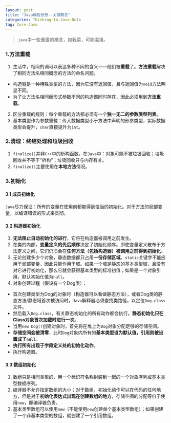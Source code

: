 ```yaml
---
layout: post
title: "Java编程思想--关键概念"
categories: Thinking-In-Java-Note
tag: Core-Java
---
```

> `java`中一些重要的概念，如我菜，可能混淆。

### 1.方法重载

1. 生活中，相同的词可以表达多种不同的含义——他们被**重载**了。**方法重载**解决了相同方法名相同概念的方法的命名问题。
- 构造器是一种特殊类型的方法，因为它没有返回值，且与返回值为`void`方法明显不同。
- 为了让方法名相同而形式参数不同的构造器同时存在，因此必须用到**方法重载**。
2. 区分重载的规则：每个重载的方法都必须有一个**独一无二的参数类型列表**。
3. 基本类型作为参数重载：传入数据类型小于方法中声明的形参类型，实际数据类型会提升，`char`直接提升为`int`。

### 2.清理：终结处理和垃圾回收

1. `finalize()`并非`C++`中的析构函数。在`Java`中：对象可能不被垃圾回收；垃圾回收并不等于“析构”；垃圾回收只与内存有关。
2. `finalize()`主要使用在**本地方法**情况。

### 3.初始化

#### 3.1 成员初始化

`Java`尽力保证：所有的变量在使用前都能得到恰当的初始化。对于方法的局部变量，以编译错误的形式来贯彻。

#### 3.2 构造器初始化

1. **无法阻止自动初始化的进行**，它将在构造器被调用之前发生。
2. 在类的内部，**变量定义的先后顺序**决定了初始化顺序。即使变量定义散布于方法定义之间，它们仍旧会在**任何方法（包括构造器）被调用之前得到初始化**。
3. 无论创建多少个对象，静态数据都只占用**一份存储区域**。`static`关键字不能应用于局部变量，因此只能作用于域。如果一个域是静态的基本类型域，且没有对它进行初始化，那么它就会获得基本类型的标准初值；如果是一个对象引用，默认初始化值为`null`。
4. 对象创建过程（假设有一个Dog类）：
- 首次创建类型为Dog的对象时（构造器可以看做静态方法），或者Dog类的静态方法/静态域首次被访问时，`Java`解释器必须查找类路径，以定位`Dog.class`文件。
- 然后载入`Dog.class`，有关静态初始化的所有动作都会执行。**静态初始化只在Class对象首次加载时进行一次**。
- 当用`new Dog()`创建对象时，首先将在堆上为`Dog`对象分配足够的存储空间。
- **存储空间会被清零**，此时`Dog`对象内所有的**基本类型设为默认值，引用则被设置成了`null`**。
- **执行所有出现于字段定义处的初始化动作**。
- 执行构造器。

#### 3.3 数组初始化

1. 数组只是相同类型的、用一个标识符名称封装到一起的一个对象序列或基本类型数据序列。
2. 编译器不允许指定数组的大小；对于数组，初始化动作可以在代码的任何地方，但是对于**初始化表达式出现在创建数组的地方**，存储空间的分配等价于使用`new`，即编译器负责。
3. 基本类型数组可以使用`new`（不能使用`new`创建单个基本类型数组）；如果创建了一个非基本类型的数组，就创建了一个引用数组。